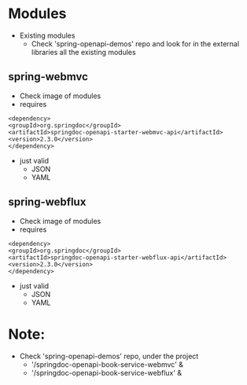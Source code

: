 # Modules
* Existing modules
  * Check 'spring-openapi-demos' repo and look for in the external libraries all the existing modules

## spring-webmvc
* Check image of modules
* requires 
```
<dependency>
<groupId>org.springdoc</groupId>
<artifactId>springdoc-openapi-starter-webmvc-api</artifactId>
<version>2.3.0</version>
</dependency>
```
* just valid
  * JSON
  * YAML

## spring-webflux
* Check image of modules
* requires 
```
<dependency>
<groupId>org.springdoc</groupId>
<artifactId>springdoc-openapi-starter-webflux-api</artifactId>
<version>2.3.0</version>
</dependency>
```
* just valid
  * JSON
  * YAML

# Note:
* Check 'spring-openapi-demos' repo, under the project 
  * '/springdoc-openapi-book-service-webmvc' &
  * '/springdoc-openapi-book-service-webflux' &
